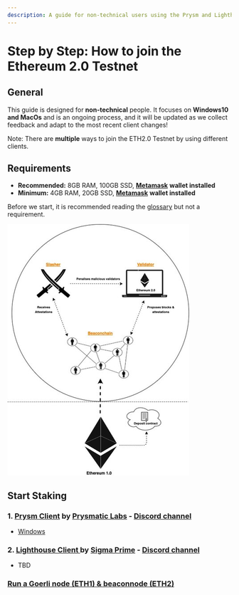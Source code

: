 ```yaml
---
description: A guide for non-technical users using the Prysm and Lighthouse client
---
```


# Step by Step: How to join the Ethereum 2.0 Testnet

## General

This guide is designed for **non-technical** people. It focuses on **Windows10 and MacOs** and is an ongoing process, and it will be updated as we collect feedback and adapt to the most recent client changes!

Note: There are **multiple** ways to join the ETH2.0 Testnet by using different clients.

## **Requirements**

* **Recommended:** 8GB RAM, 100GB SSD, [**Metamask**](https://metamask.io/) **wallet installed**  
* **Minimum:** 4GB RAM, 20GB SSD, [**Metamask**](https://metamask.io/) **wallet installed**

Before we start, it is recommended reading the [glossary](https://kb.beaconcha.in/glossary) but not a requirement.

![](../.gitbook/assets/image%20%2838%29.png)

## Start Staking

### 1. [Prysm Client](https://kb.beaconcha.in/tutorial-eth2-multiclient/prysm-client) by [Prysmatic Labs](https://prysmaticlabs.com/) - [Discord channel](https://discord.gg/wJW7Rjk)

* [Windows](https://kb.beaconcha.in/tutorial-eth2-multiclient/medalla-testnet-prysm-client-windows)

### 2. [Lighthouse Client ](https://kb.beaconcha.in/tutorial-eth2-multiclient/lighthouse-client)by [Sigma Prime](https://sigmaprime.io/) - [Discord channel](https://discord.gg/8mFMS7G)

* TBD

### 

### [Run a Goerli node \(ETH1\) & beaconnode \(ETH2\)](https://kb.beaconcha.in/tutorial-eth2-multiclient/run-a-goerli-node-eth1-and-beaconnode-eth2)

